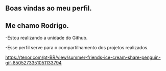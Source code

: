 ## Boas vindas ao meu perfil.

## Me chamo Rodrigo.

-Estou realizando a unidade do Github.

-Esse perfil serve para o compartilhamento dos projetos realizados.

https://tenor.com/pt-BR/view/summer-friends-ice-cream-share-penguin-gif-8505273351051133794
